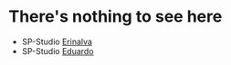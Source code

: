 # There's nothing to see here

- SP-Studio [Erinalva](https://www.sp-studio.de/#H4sIAAAAAAAAA62V7WrbMBSGb8Vof1LIwHb8mX9NFdNCC4MO9qOUoMZqbOJIRrLH0pK72TXsBnpjO_JHIyV1P9ZZhCSvZNnPec85unlEsqhXaIrkOl_Ax7YdNEa8rHLOJJreoA3_SUERvCLwVdDm35IXDrqFv-SOFmj6iCiDLa4rwlIiUuuOp1tYlVJNXD_9ESUVaDdGDxcspb_QdGKrHbZUXKRo6oxRKXgp1W6wPRf9Lwcm0ZfEx9Es6h7NGiWZYxx3ilQK9mZOdNoqbrPGbq5uTdHelUSJjXa73fgZvaCrhcz4Z9Bljw77UHnILpdZnVEd3Qs0dDcYZNcpjt9Z2eV-3i7YR1TWCF5dVCeH7y74cm2N1rV4ODEAIh3AfwsgOD2LdRtsOwqTpFPSVvHi3rzWTmCLPGxiyyxvrQregS0zkvb0bVK8EISSrDJaVblV8RJiUBEh9zHoJ79-V5PXFRWMGmHw9RR2J6_nsHJxNtNzWCl9GPqMxXM8N6HJcrnYcGHbPto_OYheCcB9kZcH9g8F4FstJLWcHvkcXK8IJKzSdhrcZBiueXHsxP7E1f0LPA-74QvlaMBBr1hkhP2XvgP7pEfFlz39hojppoVG3_lU43E7RV2d0tzluGp0ShONM1eNoXY13JzuiTK_tv3ovfEZcvqK11VmjTaErYhVkHqVPSf6Vc1Sa3SlZr5eEjCfGVkehlrA3mhWRiw6xcc-PqaiW_oB1wcLuDcftjvyHiBhkU4SayThR0leyl91bm7Ium3E_WMi519zeb6lBZEZldYIGtLJvjB_5Bs4Ppk14nfgzkFxuu86QLRMmzSX3n9dXw09P71EDZM2I_mi4MyevHrsmO1Hb8NHvJecraBuc2G5Xo96CXlIrXNCBFWqZp9jG6U7nIoNUnQaxCb23J_tA9GEZoZj51lpsH3shb1ilDcE4vYv8FhDXTAJAAA)
- SP-Studio [Eduardo](https://www.sp-studio.de/#H4sIAAAAAAAAA62V3W7aMBTHXyXybjoJpMTkkzsgiVZNvequVlXIJS6OmsaR7UyjFW_TZ9gL8GI7NmE1MNKuLBYf-cc5Ob9z_gdunpGs2iUaI_lQzuHluh4aIN6oktcSjW_QI_9BQRFcEfioqDlb8MpDt3BK7miFxs-I1hDiWpG6IKJw7nixgl0FtcSHzS_RUIHWA_R0WRf0JxqPXB1hRcVlgcbeADWCN1JHg_Bc7L55cBF9yoM0nsbdo2uj5FmaJp0itZL6Uy-ebBVs9rjm6PZU27vyOHfRer0e_EGv6HLekNp1ow-jz4hYcgeCKLkDNxLjktrIfmAh46CfeRLGnj-xmWdhMgtSmydzp2EU2VWIomA68o4JJePnNFfumgtxqDzsrlywlu2ThjZpeJLU7tNezpKVJmfsnm9INYRoQh1mPfw2vDa6lXdgmxKP-vPOs2kWe_v-SsNJ3ilb5-ZJ6o_sDmU4TA9pYWTmTHvwP4wfxCmOOsQ2LwBok0Z743fW_OFO0UenmLs8rFenGPYZ1uvU1J6e0XuymD_y1sXJh-tzxVvFnAtFqWKfHc_fVeiqrQvn4vvmhdXU6HaNIqtGb5i4w4eskRKklhVRVG-AMFDpFbwfAtEV_YeGb6vY03cId9R20i5hk02UWETRu4iOf1D3WsNIN6gBen1MHPdQ3Vdl8wonGSlOm5pxocDRpXBwuIP72oon6nwhRFCtrm0fn26ScSQO9LJ9fPwfMTKH7VE_1-svXu9t9u1vMMXu7l4HAAA)
